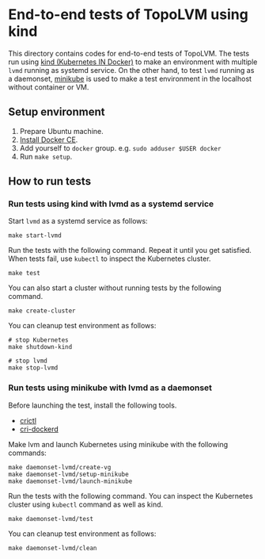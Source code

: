End-to-end tests of TopoLVM using kind
=====================================

This directory contains codes for end-to-end tests of TopoLVM.
The tests run using [kind (Kubernetes IN Docker)][kind] to make an environment with multiple `lvmd` running as systemd service.
On the other hand, to test `lvmd` running as a daemonset, [minikube][minikube] is used to make a test environment in the localhost without container or VM.

Setup environment
-----------------

1. Prepare Ubuntu machine.
2. [Install Docker CE](https://docs.docker.com/install/linux/docker-ce/ubuntu/#install-using-the-repository).
3. Add yourself to `docker` group.  e.g. `sudo adduser $USER docker`
4. Run `make setup`.

How to run tests
----------------

### Run tests using kind with lvmd as a systemd service

Start `lvmd` as a systemd service as follows:

```console
make start-lvmd
```

Run the tests with the following command. Repeat it until you get satisfied.
When tests fail, use `kubectl` to inspect the Kubernetes cluster.

```console
make test
```

You can also start a cluster without running tests by the following command.

```console
make create-cluster
```

You can cleanup test environment as follows:

```
# stop Kubernetes
make shutdown-kind

# stop lvmd
make stop-lvmd
```

### Run tests using minikube with lvmd as a daemonset

Before launching the test, install the following tools.
- [crictl](https://github.com/kubernetes-sigs/cri-tools)
- [cri-dockerd](https://github.com/Mirantis/cri-dockerd)

Make lvm and launch Kubernetes using minikube with the following commands:

```console
make daemonset-lvmd/create-vg
make daemonset-lvmd/setup-minikube
make daemonset-lvmd/launch-minikube
```

Run the tests with the following command.
You can inspect the Kubernetes cluster using `kubectl` command as well as kind.

```console
make daemonset-lvmd/test
```

You can cleanup test environment as follows:

```console
make daemonset-lvmd/clean
```

[kind]: https://github.com/kubernetes-sigs/kind
[minikube]: https://github.com/kubernetes/minikube
